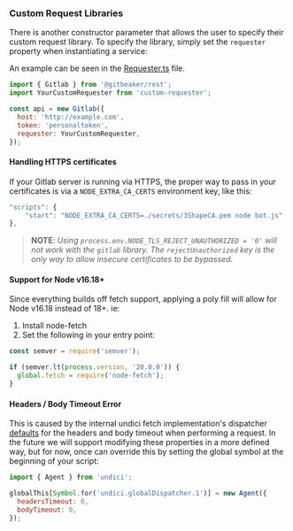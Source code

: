 ### Custom Request Libraries

There is another constructor parameter that allows the user to specify their custom request library. To specify the library, simply set the `requester` property when instantiating a service:

An example can be seen in the [Requester.ts](../packages/rest/src/Requester.ts) file.

```javascript
import { Gitlab } from '@gitbeaker/rest';
import YourCustomRequester from 'custom-requester';

const api = new Gitlab({
  host: 'http://example.com',
  token: 'personaltoken',
  requester: YourCustomRequester,
});
```

#### Handling HTTPS certificates

If your Gitlab server is running via HTTPS, the proper way to pass in your certificates is via a `NODE_EXTRA_CA_CERTS` environment key, like this:

```js
"scripts": {
    "start": "NODE_EXTRA_CA_CERTS=./secrets/3ShapeCA.pem node bot.js"
},
```

> **NOTE**: _Using `process.env.NODE_TLS_REJECT_UNAUTHORIZED = '0'` will not work with the `gitlab` library. The `rejectUnauthorized` key is the only way to allow insecure certificates to be bypassed._

#### Support for Node v16.18+

Since everything builds off fetch support, applying a poly fill will allow for Node v16.18 instead of 18+. ie:

1. Install node-fetch
2. Set the following in your entry point:

```js
const semver = require('semver');

if (semver.lt(process.version, '20.0.0')) {
  global.fetch = require('node-fetch');
}
```

#### Headers / Body Timeout Error

This is caused by the internal undici fetch implementation's dispatcher [defaults](https://github.com/nodejs/undici/issues/1373) for the headers and body timeout when performing a request. In the future we will support modifying these properties in a more defined way, but for now, once can override this by setting the global symbol at the beginning of your script:

```js
import { Agent } from 'undici';

globalThis[Symbol.for('undici.globalDispatcher.1')] = new Agent({
  headersTimeout: 0,
  bodyTimeout: 0,
});
```
